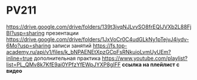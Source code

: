 # PV211
https://drive.google.com/drive/folders/139t3jvqNJLvvSO8frEQIJVXb2L88FjBI?usp=sharing  презентации
https://drive.google.com/drive/folders/1JxVoCr0C4udGLkNy1pTejvJ4iydv-6Mo?usp=sharing  записи занятий
https://fs.top-academy.ru/api/v1/files/k_bNPAENEtXpzGCpFsRNkuioLvmUyUEm?inline=true дополнительная практика
https://www.youtube.com/playlist?list=PL_QMv8k7KfE9ai0YPfzYfEWpJYXP8gIFF <strong>ссылка на плейлист с видео </strong>
